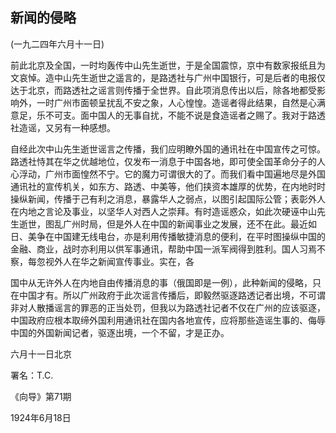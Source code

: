 ## 新闻的侵略

 

(一九二四年六月十一日)

 

前此北京及全国，一时均轰传中山先生逝世，于是全国震惊，京中有数家报纸且为文哀悼。造中山先生逝世之遥言的，是路透社与广州中国银行，可是后者的电报仅达于北京，而路透社之谣言则传播于全世界。自此项消息传出以后，除各地都受影响外，一时广州市面顿呈扰乱不安之象，人心惶惶。造谣者得此结果，自然是心满意足，乐不可支。面中国人的无事自扰，不能不说是食造谣者之赐了。我对于路透社造谣，又另有一种感想。

自经此次中山先生逝世谣言之传播，我们应明瞭外国的通讯社在中国宣传之可惊。路透社恃其在华之优越地位，仅发布一消息于中国各地，即可使全国革命分子的人心浮动，广州市面惶然不宁。它的魔力可谓很大的了。而我们看中国遍地尽是外国通讯社的宣传机关，如东方、路透、中美等，他们挟资本雄厚的优势，在内地时时操纵新闻，传播于己有利之消息，暴露华人之弱点，以图引起国际公管；表彰外人在内地之言论及事业，以坚华人对西人之崇拜。有时造谣惑众，如此次硬诬中山先生逝世，图乱广州时局，但是外人在中国的新闻事业之发展，还不在此。最近如日、美争在中国建无线电台，亦是利用传播敏捷消息的便利，在平时图操纵中国的金融、商业，战时亦利用以供军事通讯，帮助中国一派军阀得到胜利。国人习焉不察，每忽视外人在华之新闻宣传事业。实在，各

国中从无许外人在内地自由传播消息的事（俄国即是一例），此种新闻的侵略，只在中国才有。所以广州政府于此次谣言传播后，即毅然驱逐路透记者出境，不可谓非对人散播谣言的罪恶的正当处罚，但我以为路透社记者不仅在广州的应该驱逐，中国政府应根本取缔外国利用通讯社在国内各地宣传，应将那些造谣生事的、侮辱中国的外国新闻记者，驱逐出境，一个不留，才是正办。

 

六月十一日北京

署名：T.C.

《向导》第71期

1924年6月18日

 

